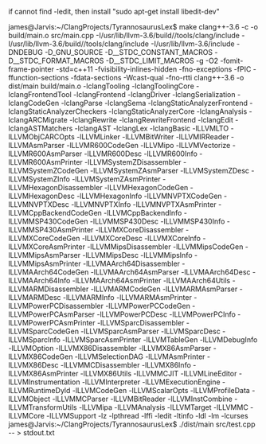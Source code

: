if cannot find -ledit, then install "sudo apt-get install libedit-dev"

james@Jarvis:~/ClangProjects/TyrannosaurusLex$ make
clang++-3.6 -c -o build/main.o src/main.cpp -I/usr/lib/llvm-3.6/build//tools/clang/include -I/usr/lib/llvm-3.6/build//tools/clang/include -I/usr/lib/llvm-3.6/include  -DNDEBUG -D_GNU_SOURCE -D__STDC_CONSTANT_MACROS -D__STDC_FORMAT_MACROS -D__STDC_LIMIT_MACROS -g -O2 -fomit-frame-pointer -std=c++11 -fvisibility-inlines-hidden -fno-exceptions -fPIC -ffunction-sections -fdata-sections -Wcast-qual -fno-rtti
clang++-3.6 -o dist/main build/main.o -lclangTooling -lclangToolingCore -lclangFrontendTool -lclangFrontend -lclangDriver -lclangSerialization -lclangCodeGen -lclangParse -lclangSema -lclangStaticAnalyzerFrontend -lclangStaticAnalyzerCheckers -lclangStaticAnalyzerCore -lclangAnalysis -lclangARCMigrate -lclangRewrite -lclangRewriteFrontend -lclangEdit -lclangASTMatchers -lclangAST -lclangLex -lclangBasic -lLLVMLTO -lLLVMObjCARCOpts -lLLVMLinker -lLLVMBitWriter -lLLVMIRReader -lLLVMAsmParser -lLLVMR600CodeGen -lLLVMipo -lLLVMVectorize -lLLVMR600AsmParser -lLLVMR600Desc -lLLVMR600Info -lLLVMR600AsmPrinter -lLLVMSystemZDisassembler -lLLVMSystemZCodeGen -lLLVMSystemZAsmParser -lLLVMSystemZDesc -lLLVMSystemZInfo -lLLVMSystemZAsmPrinter -lLLVMHexagonDisassembler -lLLVMHexagonCodeGen -lLLVMHexagonDesc -lLLVMHexagonInfo -lLLVMNVPTXCodeGen -lLLVMNVPTXDesc -lLLVMNVPTXInfo -lLLVMNVPTXAsmPrinter -lLLVMCppBackendCodeGen -lLLVMCppBackendInfo -lLLVMMSP430CodeGen -lLLVMMSP430Desc -lLLVMMSP430Info -lLLVMMSP430AsmPrinter -lLLVMXCoreDisassembler -lLLVMXCoreCodeGen -lLLVMXCoreDesc -lLLVMXCoreInfo -lLLVMXCoreAsmPrinter -lLLVMMipsDisassembler -lLLVMMipsCodeGen -lLLVMMipsAsmParser -lLLVMMipsDesc -lLLVMMipsInfo -lLLVMMipsAsmPrinter -lLLVMAArch64Disassembler -lLLVMAArch64CodeGen -lLLVMAArch64AsmParser -lLLVMAArch64Desc -lLLVMAArch64Info -lLLVMAArch64AsmPrinter -lLLVMAArch64Utils -lLLVMARMDisassembler -lLLVMARMCodeGen -lLLVMARMAsmParser -lLLVMARMDesc -lLLVMARMInfo -lLLVMARMAsmPrinter -lLLVMPowerPCDisassembler -lLLVMPowerPCCodeGen -lLLVMPowerPCAsmParser -lLLVMPowerPCDesc -lLLVMPowerPCInfo -lLLVMPowerPCAsmPrinter -lLLVMSparcDisassembler -lLLVMSparcCodeGen -lLLVMSparcAsmParser -lLLVMSparcDesc -lLLVMSparcInfo -lLLVMSparcAsmPrinter -lLLVMTableGen -lLLVMDebugInfo -lLLVMOption -lLLVMX86Disassembler -lLLVMX86AsmParser -lLLVMX86CodeGen -lLLVMSelectionDAG -lLLVMAsmPrinter -lLLVMX86Desc -lLLVMMCDisassembler -lLLVMX86Info -lLLVMX86AsmPrinter -lLLVMX86Utils -lLLVMMCJIT -lLLVMLineEditor -lLLVMInstrumentation -lLLVMInterpreter -lLLVMExecutionEngine -lLLVMRuntimeDyld -lLLVMCodeGen -lLLVMScalarOpts -lLLVMProfileData -lLLVMObject -lLLVMMCParser -lLLVMBitReader -lLLVMInstCombine -lLLVMTransformUtils -lLLVMipa -lLLVMAnalysis -lLLVMTarget -lLLVMMC -lLLVMCore -lLLVMSupport -lz -lpthread -lffi -ledit -ltinfo -ldl -lm  -lcurses
james@Jarvis:~/ClangProjects/TyrannosaurusLex$ ./dist/main src/test.cpp -- > stdout.txt 

